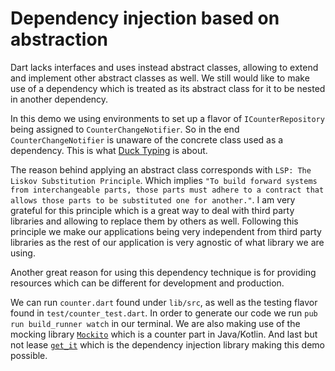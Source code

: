 # Dependency injection based on abstraction

Dart lacks interfaces and uses instead abstract classes, allowing to extend and implement other abstract classes as well. 
We still would like to make use of a dependency which is treated as its abstract class for it to be nested in another dependency.

In this demo we using environments to set up a flavor of `ICounterRepository` being assigned to `CounterChangeNotifier`.
So in the end `CounterChangeNotifier` is unaware of the concrete class used as a dependency.
This is what [Duck Typing](https://en.wikipedia.org/wiki/Duck_typing) is about.

The reason behind applying an abstract class corresponds with `LSP: The Liskov Substitution Principle`. 
Which implies `"To build forward systems from interchangeable parts, those parts must adhere to a contract that allows those parts to be substituted one for another."`.
I am very grateful for this principle which is a great way to deal with third party libraries and allowing to replace them by others as well. Following this principle we make our applications being very independent from third party libraries as the rest of our application is very agnostic of what library we are using.

Another great reason for using this dependency technique is for providing resources which can be different for development and production.

We can run `counter.dart` found under `lib/src`, as well as the testing flavor found in `test/counter_test.dart`.
In order to generate our code we run `pub run build_runner watch` in our terminal.
We are also making use of the mocking library [`Mockito`](https://pub.dev/packages/mockito) which is a counter part in Java/Kotlin. And last but not lease [`get_it`](https://pub.dev/packages/get_it) which is the dependency injection library making this demo possible.
